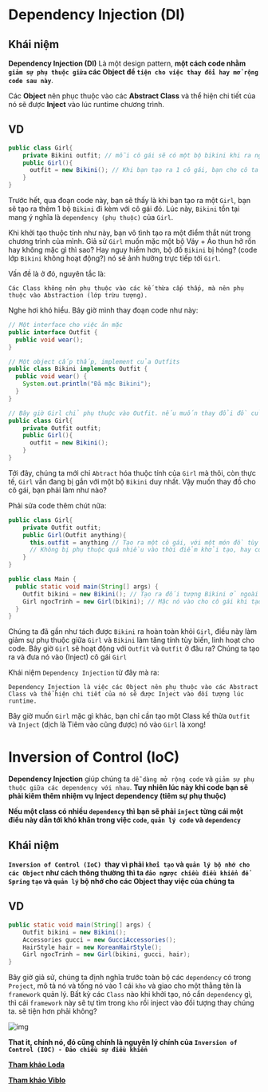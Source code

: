 # **Dependency Injection (DI)**

## Khái niệm

**Dependency Injection (DI)** Là một design pattern, **một cách code nhằm `giảm sự phụ thuộc giữa` các Object để `tiện cho việc thay đổi hay mở rộng code sau này`**.

Các **Object** nên phục thuộc vào các **Abstract Class** và thể hiện chi tiết của nó sẽ được **Inject** vào lúc runtime chương trình.

## VD

```java
public class Girl{
    private Bikini outfit; // mỗi cô gái sẽ có một bộ bikini khi ra ngoài
    public Girl(){
      outfit = new Bikini(); // Khi bạn tạo ra 1 cô gái, bạn cho cô ta mặc Bikini chẳng hạn
    }
}
```

Trước hết, qua đoạn code này, bạn sẽ thấy là khi bạn tạo ra một `Girl`, bạn sẽ tạo ra thêm 1 bộ `Bikini` đi kèm với cô gái đó. Lúc này, `Bikini` tồn tại mang ý nghĩa là `dependency (phụ thuộc)` của `Girl`.

Khi khởi tạo thuộc tính như này, bạn vô tình tạo ra một điểm thắt nút trong chương trình của mình. Giả sử `Girl` muốn mặc một bộ Váy + Áo thun hở rốn hay không mặc gì thì sao? Hay nguy hiểm hơn, bộ đồ `Bikini` bị hỏng? (code lớp `Bikini` không hoạt động?) nó sẽ ảnh hưởng trực tiếp tới `Girl`.

Vấn đề là ở đó, nguyên tắc là:

    Các Class không nên phụ thuộc vào các kế thừa cấp thấp, mà nên phụ thuộc vào Abstraction (lớp trừu tượng).

Nghe hơi khó hiểu. Bây giờ mình thay đoạn code như này:

```java
// Một interface cho việc ăn mặc
public interface Outfit {
  public void wear();
}

// Một object cấp thấp, implement của Outfits
public class Bikini implements Outfit {
  public void wear() {
    System.out.println("Đã mặc Bikini");
  }
}

// Bây giờ Girl chỉ phụ thuộc vào Outfit. nếu muốn thay đổi đồ của cô gái, chúng ta chỉ cần cho Outfit một thể hiện mới.
public class Girl{
    private Outfit outfit;
    public Girl(){
      outfit = new Bikini();
    }
}
```

Tới đây, chúng ta mới chỉ `Abtract` hóa thuộc tính của `Girl` mà thôi, còn thực tế, `Girl` vẫn đang bị gắn với một bộ `Bikini` duy nhất. Vậy muốn thay đồ cho cô gái, bạn phải làm như nào?

Phải sửa code thêm chút nữa:

```java
public class Girl{
    private Outfit outfit;
    public Girl(Outfit anything){
      this.outfit = anything // Tạo ra một cô gái, với một món đồ tùy biến
      // Không bị phụ thuộc quá nhiều vào thời điểm khởi tạo, hay code.
    }
}

public class Main {
  public static void main(String[] args) {
    Outfit bikini = new Bikini(); // Tạo ra đối tượng Bikini ở ngoài đối tượng
    Girl ngocTrinh = new Girl(bikini); // Mặc nó vào cho cô gái khi tạo ra cô ấy.
  }
}
```

Chúng ta đã gần như tách được `Bikini` ra hoàn toàn khỏi `Girl`, điều này làm giảm sự phụ thuộc giữa `Girl` và `Bikini` làm tăng tính tùy biến, linh hoạt cho code. Bây giờ `Girl` sẽ hoạt động với `Outfit` và `Outfit` ở đâu ra? Chúng ta tạo ra và đưa nó vào (Inject) cô gái `Girl`

Khái niệm `Dependency Injection` từ đây mà ra:

    Dependency Injection là việc các Object nên phụ thuộc vào các Abstract Class và thể hiện chi tiết của nó sẽ được Inject vào đối tượng lúc runtime.

Bây giờ muốn `Girl` mặc gì khác, bạn chỉ cần tạo một Class kế thừa `Outfit` và `Inject` (dịch là Tiêm vào cũng được) nó vào `Girl` là xong!

# **Inversion of Control (IoC)**

**Dependency Injection** giúp chúng ta `dễ dàng mở rộng code` và `giảm sự phụ thuộc giữa các dependency với nhau`. **Tuy nhiên lúc này khi code bạn sẽ phải kiêm thêm nhiệm vụ Inject dependency (tiêm sự phụ thuộc)**

**Nếu một class có nhiều `dependency` thì bạn sẽ phải `inject` từng cái một điều này dẫn tới khó khăn trong việc `code`, `quản lý code` và `dependency`**

## Khái niệm

**`Inversion of Control (IoC) `thay vì phải `khởi tạo` và `quản lý bộ nhớ cho các Object` như cách thông thường thì ta `đảo ngược chiều điều khiển để Spring` `tạo` và `quản lý` bộ nhớ cho các Object thay việc của chúng ta**

## VD

```java
public static void main(String[] args) {
    Outfit bikini = new Bikini();
    Accessories gucci = new GucciAccessories();
    HairStyle hair = new KoreanHairStyle();
    Girl ngocTrinh = new Girl(bikini, gucci, hair);
}
```

Bây giờ giả sử, chúng ta định nghĩa trước toàn bộ các `dependency` có trong `Project`, mô tả nó và tống nó vào 1 cái `kho` và giao cho một thằng tên là `framework` quản lý. Bất kỳ các `Class` nào khi khởi tạo, nó cần `dependency` gì, thì cái `framework` này sẽ tự tìm trong `kho` rồi inject vào đối tượng thay chúng ta. sẽ tiện hơn phải không?

![img](https://super-static-assets.s3.amazonaws.com/8a72ee8e-d4aa-4a06-985f-e92802c5bc44/images/ec534834-b4fb-430c-9283-f8fe77dffec4.jpg?w=1500&f=webp)

**That it, chính nó, đó cũng chính là nguyên lý chính của `Inversion of Control (IOC) - Đảo chiều sự điều khiển`**

**[Tham khảo Loda](https://loda.me/articles/core-gii-thch-dependency-injection-di-v-ioc-bng-ngc-trinh)**

**[Tham khảo Viblo](https://viblo.asia/p/gioi-thieu-cac-annotation-co-ban-trong-spring-boot-gGJ597e1ZX2)**
